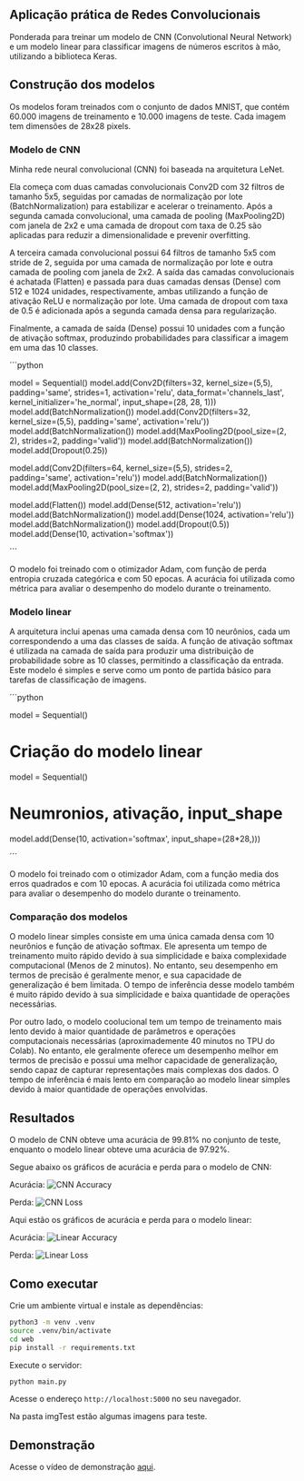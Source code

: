 ## Aplicação prática de Redes Convolucionais

Ponderada para treinar um modelo de CNN (Convolutional Neural Network) e um modelo linear para classificar imagens de números escritos à mão, utilizando a biblioteca Keras.

## Construção dos modelos

Os modelos foram treinados com o conjunto de dados MNIST, que contém 60.000 imagens de treinamento e 10.000 imagens de teste. Cada imagem tem dimensões de 28x28 pixels.

### Modelo de CNN

Minha rede neural convolucional (CNN) foi baseada na arquitetura LeNet.

Ela começa com duas camadas convolucionais Conv2D com 32 filtros de tamanho 5x5, seguidas por camadas de normalização por lote (BatchNormalization) para estabilizar e acelerar o treinamento. Após a segunda camada convolucional, uma camada de pooling (MaxPooling2D) com janela de 2x2 e uma camada de dropout com taxa de 0.25 são aplicadas para reduzir a dimensionalidade e prevenir overfitting.

A terceira camada convolucional possui 64 filtros de tamanho 5x5 com stride de 2, seguida por uma camada de normalização por lote e outra camada de pooling com janela de 2x2. A saída das camadas convolucionais é achatada (Flatten) e passada para duas camadas densas (Dense) com 512 e 1024 unidades, respectivamente, ambas utilizando a função de ativação ReLU e normalização por lote. Uma camada de dropout com taxa de 0.5 é adicionada após a segunda camada densa para regularização.

Finalmente, a camada de saída (Dense) possui 10 unidades com a função de ativação softmax, produzindo probabilidades para classificar a imagem em uma das 10 classes.

´´´python

model = Sequential()
model.add(Conv2D(filters=32, kernel_size=(5,5), padding='same', strides=1, activation='relu', data_format='channels_last', kernel_initializer='he_normal', input_shape=(28, 28, 1)))
model.add(BatchNormalization())
model.add(Conv2D(filters=32, kernel_size=(5,5), padding='same', activation='relu'))
model.add(BatchNormalization())
model.add(MaxPooling2D(pool_size=(2, 2), strides=2, padding='valid'))
model.add(BatchNormalization())
model.add(Dropout(0.25))

model.add(Conv2D(filters=64, kernel_size=(5,5), strides=2, padding='same', activation='relu'))
model.add(BatchNormalization())
model.add(MaxPooling2D(pool_size=(2, 2), strides=2, padding='valid'))

model.add(Flatten())
model.add(Dense(512, activation='relu'))
model.add(BatchNormalization())
model.add(Dense(1024, activation='relu'))
model.add(BatchNormalization())
model.add(Dropout(0.5))
model.add(Dense(10, activation='softmax'))

´´´

O modelo foi treinado com o otimizador Adam, com função de perda entropia cruzada categórica e com 50 epocas. A acurácia foi utilizada como métrica para avaliar o desempenho do modelo durante o treinamento.

### Modelo linear

A arquitetura inclui apenas uma camada densa com 10 neurônios, cada um correspondendo a uma das classes de saída. A função de ativação softmax é utilizada na camada de saída para produzir uma distribuição de probabilidade sobre as 10 classes, permitindo a classificação da entrada. Este modelo é simples e serve como um ponto de partida básico para tarefas de classificação de imagens.

´´´python

model = Sequential()
# Criação do modelo linear
model = Sequential()
# Neumronios, ativação, input_shape
model.add(Dense(10, activation='softmax', input_shape=(28*28,)))

´´´

O modelo foi treinado com o otimizador Adam, com a função media dos erros quadrados e com 10 epocas. A acurácia foi utilizada como métrica para avaliar o desempenho do modelo durante o treinamento.

### Comparação dos modelos

O modelo linear simples consiste em uma única camada densa com 10 neurônios e função de ativação softmax. Ele apresenta um tempo de treinamento muito rápido devido à sua simplicidade e baixa complexidade computacional (Menos de 2 minutos). No entanto, seu desempenho em termos de precisão é geralmente menor, e sua capacidade de generalização é bem limitada. O tempo de inferência desse modelo também é muito rápido devido à sua simplicidade e baixa quantidade de operações necessárias.

Por outro lado, o modelo coolucional tem um tempo de treinamento mais lento devido à maior quantidade de parâmetros e operações computacionais necessárias (aproximademente 40 minutos no TPU do Colab). No entanto, ele geralmente oferece um desempenho melhor em termos de precisão e possui uma melhor capacidade de generalização, sendo capaz de capturar representações mais complexas dos dados. O tempo de inferência é mais lento em comparação ao modelo linear simples devido à maior quantidade de operações envolvidas.

## Resultados

O modelo de CNN obteve uma acurácia de 99.81% no conjunto de teste, enquanto o modelo linear obteve uma acurácia de 97.92%.

Segue abaixo os gráficos de acurácia e perda para o modelo de CNN:

Acurácia:
![CNN Accuracy](imgDocs/acuraciaCNN.png)

Perda:
![CNN Loss](imgDocs/perdaCNN.png)

Aqui estão os gráficos de acurácia e perda para o modelo linear:

Acurácia:
![Linear Accuracy](imgDocs/acuraciaLinear.png)

Perda:
![Linear Loss](imgDocs/perdaLinear.png)

## Como executar

Crie um ambiente virtual e instale as dependências:

```bash
python3 -m venv .venv
source .venv/bin/activate
cd web
pip install -r requirements.txt
```

Execute o servidor:

```bash
python main.py
```

Acesse o endereço `http://localhost:5000` no seu navegador.

Na pasta imgTest estão algumas imagens para teste.

## Demonstração

Acesse o vídeo de demonstração [aqui](https://youtu.be/LFf5j-1du2Y).